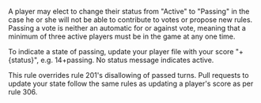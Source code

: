 A player may elect to change their status from "Active" to "Passing" in the case he or she will not be able to contribute to votes or propose new rules. 
Passing a vote is neither an automatic for or against vote, meaning that a minimum of three active players must be in the game at any one time. 

To indicate a state of passing, update your player file with your score "+{status}", e.g. 14+passing. No status message indicates active. 

This rule overrides rule 201's disallowing of passed turns. Pull requests to update your state follow the same rules as updating a player's score as per rule 306. 

